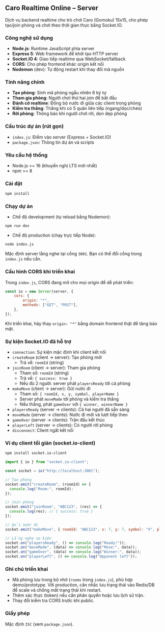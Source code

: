 ## Caro Realtime Online – Server

Dịch vụ backend realtime cho trò chơi Caro (Gomoku) 15x15, cho phép tạo/join phòng và chơi theo thời gian thực bằng Socket.IO.

### Công nghệ sử dụng
- **Node.js**: Runtime JavaScript phía server
- **Express 5**: Web framework để khởi tạo HTTP server
- **Socket.IO 4**: Giao tiếp realtime qua WebSocket/fallback
- **CORS**: Cho phép frontend khác origin kết nối
- **Nodemon** (dev): Tự động restart khi thay đổi mã nguồn

### Tính năng chính
- **Tạo phòng**: Sinh mã phòng ngẫu nhiên 6 ký tự
- **Tham gia phòng**: Người chơi thứ hai join để bắt đầu
- **Đánh cờ realtime**: Đồng bộ nước đi giữa các client trong phòng
- **Kiểm tra thắng**: Thắng khi có 5 quân liên tiếp (ngang/dọc/chéo)
- **Rời phòng**: Thông báo khi người chơi rời, dọn dẹp phòng

### Cấu trúc dự án (rút gọn)
- `index.js`: Điểm vào server (Express + Socket.IO)
- `package.json`: Thông tin dự án và scripts

### Yêu cầu hệ thống
- Node.js >= 16 (khuyến nghị LTS mới nhất)
- npm >= 8

### Cài đặt
```bash
npm install
```

### Chạy dự án
- Chế độ development (tự reload bằng Nodemon):
```bash
npm run dev
```

- Chế độ production (chạy trực tiếp Node):
```bash
node index.js
```

Mặc định server lắng nghe tại cổng `3001`. Bạn có thể đổi cổng trong `index.js` nếu cần.

### Cấu hình CORS khi triển khai
Trong `index.js`, CORS đang mở cho mọi origin để dễ phát triển:
```js
const io = new Server(server, {
    cors: {
        origin: "*",
        methods: ["GET", "POST"],
    },
});
```
Khi triển khai, hãy thay `origin: "*"` bằng domain frontend thật để tăng bảo mật.

### Sự kiện Socket.IO đã hỗ trợ
- `connection`: Sự kiện mặc định khi client kết nối
- `createRoom` (client -> server): Tạo phòng mới
  - Trả về: `roomId` (string)
- `joinRoom` (client -> server): Tham gia phòng
  - Tham số: `roomId` (string)
  - Trả về: `{ success: true }`
  - Nếu đủ 2 người: server phát `playersReady` tới cả phòng
- `makeMove` (client -> server): Gửi nước đi
  - Tham số: `{ roomId, x, y, symbol, playerName }`
  - Server phát `moveMade` tới phòng và kiểm tra thắng
  - Nếu thắng, phát `gameOver` với `{ winner, winnerName }`
- `playersReady` (server -> clients): Cả hai người đã sẵn sàng
- `moveMade` (server -> clients): Nước đi mới và lượt tiếp theo
- `gameOver` (server -> clients): Trận đấu kết thúc
- `playerLeft` (server -> clients): Có người rời phòng
- `disconnect`: Client ngắt kết nối

### Ví dụ client tối giản (socket.io-client)
```bash
npm install socket.io-client
```
```js
import { io } from "socket.io-client";

const socket = io("http://localhost:3001");

// Tạo phòng
socket.emit("createRoom", (roomId) => {
  console.log("Room:", roomId);
});

// Join phòng
socket.emit("joinRoom", "ABC123", (res) => {
  console.log(res); // { success: true }
});

// Gửi nước đi
socket.emit("makeMove", { roomId: "ABC123", x: 7, y: 7, symbol: "X", playerName: "Alice" });

// Lắng nghe sự kiện
socket.on("playersReady", () => console.log("Ready!"));
socket.on("moveMade", (data) => console.log("Move:", data));
socket.on("gameOver", (data) => console.log("Winner:", data));
socket.on("playerLeft", () => console.log("Opponent left"));
```

### Ghi chú triển khai
- Mã phòng lưu trong bộ nhớ (`rooms` trong `index.js`), phù hợp demo/prototype. Với production, cân nhắc lưu trạng thái vào Redis/DB để scale và chống mất trạng thái khi restart.
- Thêm xác thực (token) nếu cần phân quyền hoặc lưu lịch sử trận.
- Thay đổi kiểm tra CORS trước khi public.

### Giấy phép
Mặc định `ISC` (xem `package.json`).
